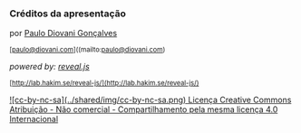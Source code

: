 ### Créditos da apresentação

por [Paulo Diovani Gonçalves](mailto:paulo@diovani.com)

<small>[paulo@diovani.com]((mailto:paulo@diovani.com)</small>

_powered by: [reveal.js](http://lab.hakim.se/reveal-js/)_

<small>[http://lab.hakim.se/reveal-js/](http://lab.hakim.se/reveal-js/)</small>

<a class="licence" href="http://creativecommons.org/licenses/by-nc-sa/4.0/">
    ![cc-by-nc-sa](../shared/img/cc-by-nc-sa.png)
    Licença Creative Commons Atribuição -
    Não comercial - Compartilhamento pela
    mesma licença 4.0 Internacional
</a>

